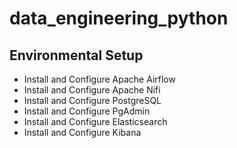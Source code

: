 # data_engineering_python 

## Environmental Setup

+ Install and Configure Apache Airflow 
+ Install and Configure Apache Nifi 
+ Install and Configure PostgreSQL 
+ Install and Configure PgAdmin
+ Install and Configure Elasticsearch
+ Install and Configure Kibana
